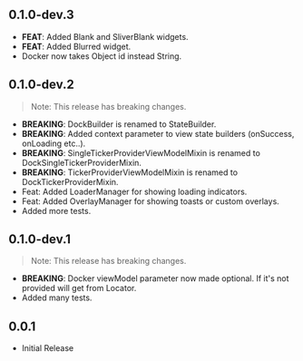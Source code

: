 ## 0.1.0-dev.3

- **FEAT**: Added Blank and SliverBlank widgets.
- **FEAT**: Added Blurred widget.
- Docker now takes Object id instead String.

## 0.1.0-dev.2

> Note: This release has breaking changes.

- **BREAKING**: DockBuilder is renamed to StateBuilder.
- **BREAKING**: Added context parameter to view state builders (onSuccess, onLoading etc..).
- **BREAKING**: SingleTickerProviderViewModelMixin is renamed to DockSingleTickerProviderMixin.
- **BREAKING**: TickerProviderViewModelMixin is renamed to DockTickerProviderMixin.
- Feat: Added LoaderManager for showing loading indicators.
- Feat: Added OverlayManager for showing toasts or custom overlays.
- Added more tests.

## 0.1.0-dev.1

> Note: This release has breaking changes.

- **BREAKING**: Docker viewModel parameter now made optional. If it's not provided will get from
  Locator.
- Added many tests.

## 0.0.1

* Initial Release
